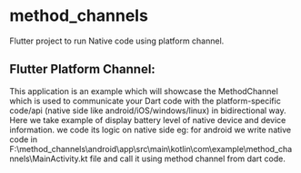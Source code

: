 # method_channels

Flutter project to run Native code using platform channel.

## Flutter Platform Channel:

This application is an example which will showcase the MethodChannel which is used to communicate your Dart code 
with the platform-specific code/api (native side like android/iOS/windows/linux) in bidirectional way.
Here we take example of display battery level of native device and device information.
we code its logic on native side eg: for android we write native code in
F:\method_channels\android\app\src\main\kotlin\com\example\method_channels\MainActivity.kt file and call it using
method channel from dart code.

